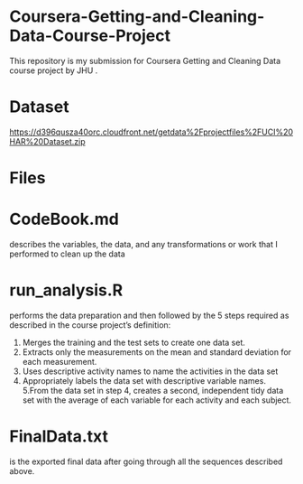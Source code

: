 # Coursera-Getting-and-Cleaning-Data-Course-Project
This repository is my submission for Coursera Getting and Cleaning Data course project by JHU . 

# Dataset
https://d396qusza40orc.cloudfront.net/getdata%2Fprojectfiles%2FUCI%20HAR%20Dataset.zip

# Files
# CodeBook.md 
describes the variables, the data, and any transformations or work that I performed to clean up the data

# run_analysis.R 
performs the data preparation and then followed by the 5 steps required as described in the course project’s definition:

1. Merges the training and the test sets to create one data set.
2. Extracts only the measurements on the mean and standard deviation for each measurement.
3. Uses descriptive activity names to name the activities in the data set
4. Appropriately labels the data set with descriptive variable names.
5.From the data set in step 4, creates a second, independent tidy data set with the average of each variable for each activity and each subject.
# FinalData.txt 
is the exported final data after going through all the sequences described above.

